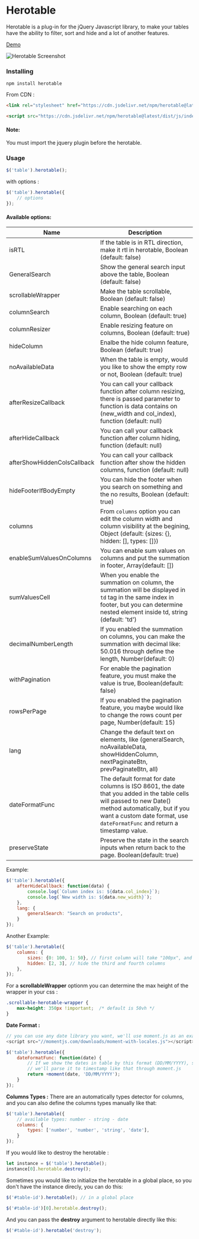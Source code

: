# Herotable
Herotable is a plug-in for the jQuery Javascript library, to make your tables have the ability to filter, sort and hide and a lot of another features.

[Demo](https://yazanqwaider.github.io/herotable/)


![Herotable Screenshot](https://yazanqwaider.github.io/herotable/screenshot.png)


### Installing

```shell
npm install herotable
```

From CDN :

```html
<link rel="stylesheet" href="https://cdn.jsdelivr.net/npm/herotable@latest/dist/css/main.min.css">
```

```html
<script src="https://cdn.jsdelivr.net/npm/herotable@latest/dist/js/index.js"></script>
```

#### Note: 
You must import the jquery plugin before the herotable.

### Usage

```js
$('table').herotable();
```


with options :

```js
$('table').herotable({
    // options
});
```

#### Available options:
|       Name         |      Description     |
|--------------------| ---------------------|
|isRTL               | If the table is in RTL direction, make it rtl in herotable, Boolean (default: false)|
|GeneralSearch       | Show the general search input above the table, Boolean (default: false) |
|scrollableWrapper   | Make the table scrollable, Boolean (default: false)|
|columnSearch        | Enable searching on each column, Boolean (default: true)|
|columnResizer       | Enable resizing feature on columns, Boolean (default: true)|
|hideColumn          | Enalbe the hide column feature, Boolean (default: true) |
|noAvailableData     | When the table is empty, would you like to show the empty row or not, Boolean (default: true)|
|afterResizeCallback | You can call your callback function after column resizing, there is passed parameter to function is data contains on (new_width and col_index), function (default: null)|
|afterHideCallback   | You can call your callback function after column hiding, function (default: null)|
|afterShowHiddenColsCallback| You can call your callback function after show the hidden columns, function (default: null)|
|hideFooterIfBodyEmpty| You can hide the footer when you search on something and the no results, Boolean (default: true)|
|columns             | From `columns` option you can edit the column width and column visibility at the  begining, Object (default: {sizes: {}, hidden: [], types: []})|
|enableSumValuesOnColumns | You can enable sum values on columns and put the summation in footer, Array(default: [])|
|sumValuesCell | When you enable the summation on column, the summation will be displayed in ```td``` tag in the same index in footer, but you can determine nested element inside td, string (default: 'td')|
|decimalNumberLength| If you enabled the summation on columns, you can make the summation with decimal like: 50.016 through define the length, Number(default: 0)|
|withPagination | For enable the pagination feature, you must make the value is true, Boolean(default: false)|
|rowsPerPage | If you enabled the pagination feature, you maybe would like to change the rows count per page, Number(default: 15)|
|lang                | Change the default text on elements, like (generalSearch, noAvailableData, showHiddenColumn, nextPaginateBtn, prevPaginateBtn, all)|
|dateFormatFunc| The default format for date columns is ISO 8601, the date that you added in the table cells will passed to new Date() method automatically, but if you want a custom date format, use ```dateFormatFunc``` and return a timestamp value.|
|preserveState | Preserve the state in the search inputs when return back to the page. Boolean(default: true)|


Example:

```js
$('table').herotable({
    afterHideCallback: function(data) {
        console.log(`Column index is: ${data.col_index}`);
        console.log(`New width is: ${data.new_width}`);
    },
    lang: {
        generalSearch: "Search on products",
    }
});
```

Another Example:
```js
$('table').herotable({
    columns: {
        sizes: {0: 100, 1: 50}, // first column will take "100px", and the second "50px"
        hidden: [2, 3], // hide the third and fourth columns
    },
});
```

For a **scrollableWrapper** optionm you can determine the max height of the wrapper in your css :
```css
.scrollable-herotable-wrapper {
    max-height: 350px !important;  /* default is 50vh */
}
```

**Date Format :**
```js
// you can use any date library you want, we'll use moment.js as an example.
<script src="//momentjs.com/downloads/moment-with-locales.js"></script>

$('table').herotable({
    dateFormatFunc: function(date) {
        // If we show the dates in table by this format (DD/MM/YYYY), so
        // we'll parse it to timestamp like that through moment.js
        return +moment(date, 'DD/MM/YYYY');
    }
});
```

**Columns Types :**
There are an automatically types detector for columns, and you can also define the columns types manually like that:

```js
$('table').herotable({
    // available types: number - string - date
    columns: {
        types: ['number', 'number', 'string', 'date'],
    }
});
```


If you would like to destroy the herotable :
```js
let instance = $('table').herotable();
instance[0].herotable.destroy();
```

Sometimes you would like to initialize the herotable in a global place, so you don't have the instance direcly, you can do this:
```js
$('#table-id').herotable(); // in a global place

$('#table-id')[0].herotable.destroy();
```

And you can pass the **destroy** argument to herotable directly like this:
```js
$('#table-id').herotable('destroy');
```
